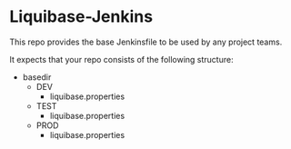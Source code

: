 # Liquibase-Jenkins

This repo provides the base Jenkinsfile to be used by any project teams.

It expects that your repo consists of the following structure:

- basedir
  - DEV
    - liquibase.properties
  - TEST
    - liquibase.properties
  - PROD
    - liquibase.properties
